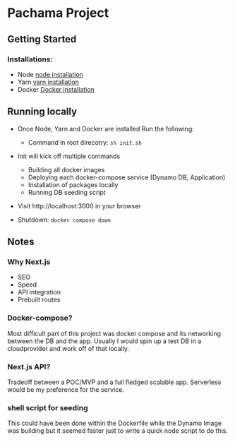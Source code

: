 # Pachama Project

## Getting Started
### Installations:
 * Node [node installation](https://nodejs.org/en/download/)
 * Yarn [yarn installation](https://classic.yarnpkg.com/en/docs/install/#mac-stable)
 * Docker [Docker installation](https://docs.docker.com/engine/install/)

## Running locally
* Once Node, Yarn and Docker are installed Run the following:
    * Command in root direcotry: `sh init.sh`
* Init will kick off multiple commands
    * Building all docker images
    * Deploying each docker-compose service (Dynamo DB, Application)
    * Installation of packages locally
    * Running DB seeding script

* Visit http://localhost:3000 in your browser

* Shutdown: `docker compose down`

## Notes
### Why Next.js
* SEO
* Speed
* API integration
* Prebuilt routes

### Docker-compose?

Most difficult part of this project was docker compose and its networking between the DB and the app.
Usually I would spin up a test DB in a cloudprovider and work off of that locally.

### Next.js API?

Tradeoff between a POC/MVP and a full fledged scalable app. Serverless would be my preference for the service.

### shell script for seeding

This could have been done within the Dockerfile while the Dynamo Image was building but it seemed faster just to write a quick node script to do this.
